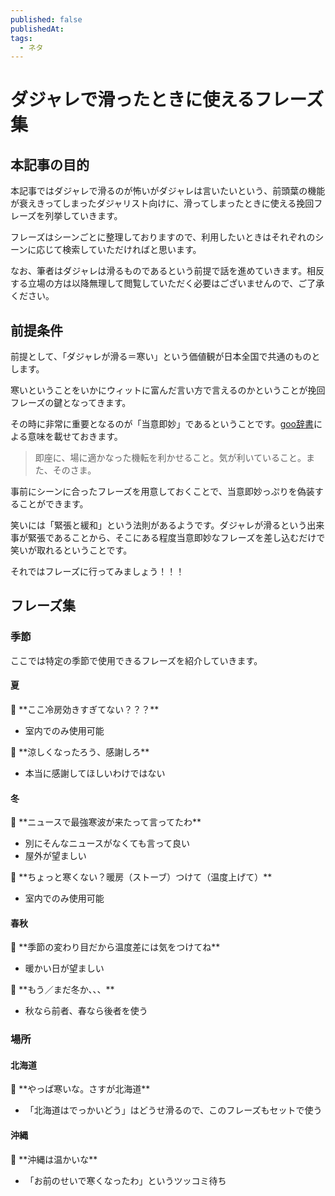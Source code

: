 ```yaml
---
published: false
publishedAt: 
tags:
  - ネタ
---
```

# ダジャレで滑ったときに使えるフレーズ集


## 本記事の目的

本記事ではダジャレで滑るのが怖いがダジャレは言いたいという、前頭葉の機能が衰えきってしまったダジャリスト向けに、滑ってしまったときに使える挽回フレーズを列挙していきます。

フレーズはシーンごとに整理しておりますので、利用したいときはそれぞれのシーンに応じて検索していただければと思います。

なお、筆者はダジャレは滑るものであるという前提で話を進めていきます。相反する立場の方は以降無理して閲覧していただく必要はございませんので、ご了承ください。

## 前提条件

前提として、「ダジャレが滑る＝寒い」という価値観が日本全国で共通のものとします。

寒いということをいかにウィットに富んだ言い方で言えるのかということが挽回フレーズの鍵となってきます。

その時に非常に重要となるのが「当意即妙」であるということです。[goo辞書](https://dictionary.goo.ne.jp/word/%E5%BD%93%E6%84%8F%E5%8D%B3%E5%A6%99/)による意味を載せておきます。

> 即座に、場に適かなった機転を利かせること。気が利いていること。また、そのさま。

事前にシーンに合ったフレーズを用意しておくことで、当意即妙っぷりを偽装することができます。

笑いには「緊張と緩和」という法則があるようです。ダジャレが滑るという出来事が緊張であることから、そこにある程度当意即妙なフレーズを差し込むだけで笑いが取れるということです。

それではフレーズに行ってみましょう！！！

## フレーズ集

### 季節

ここでは特定の季節で使用できるフレーズを紹介していきます。

#### 夏

<aside>
🥶 **ここ冷房効きすぎてない？？？**

- 室内でのみ使用可能
</aside>

<aside>
🥶 **涼しくなったろう、感謝しろ**

- 本当に感謝してほしいわけではない
</aside>

#### 冬

<aside>
🥶 **ニュースで最強寒波が来たって言ってたわ**

- 別にそんなニュースがなくても言って良い
- 屋外が望ましい
</aside>

<aside>
🥶 **ちょっと寒くない？暖房（ストーブ）つけて（温度上げて）**

- 室内でのみ使用可能
</aside>

#### 春秋

<aside>
🥶 **季節の変わり目だから温度差には気をつけてね**

- 暖かい日が望ましい
</aside>

<aside>
🥶 **もう／まだ冬か、、、**

- 秋なら前者、春なら後者を使う
</aside>

### 場所

#### 北海道

<aside>
🥶 **やっぱ寒いな。さすが北海道**

- 「北海道はでっかいどう」はどうせ滑るので、このフレーズもセットで使う
</aside>

#### 沖縄

<aside>
🥶 **沖縄は温かいな**

- 「お前のせいで寒くなったわ」というツッコミ待ち
</aside>